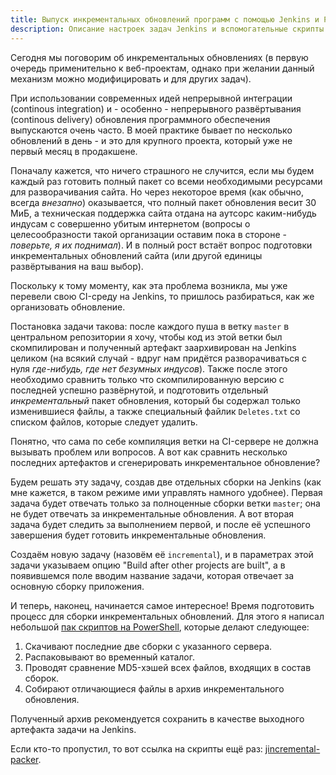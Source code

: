 ```yaml
---
title: Выпуск инкрементальных обновлений программ с помощью Jenkins и PowerShell
description: Описание настроек задач Jenkins и вспомогательные скрипты на PowerShell для сравнения версий артефактов и генерации инкрементальных архивов.
---
```


Сегодня мы поговорим об инкрементальных обновлениях (в первую очередь применительно к веб-проектам, однако при желании данный механизм можно модифицировать и для других задач).

При использовании современных идей непрерывной интеграции (continous integration) и - особенно - непрерывного развёртывания (continous delivery) обновления программного обеспечения выпускаются очень часто. В моей практике бывает по несколько обновлений в день - и это для крупного проекта, который уже не первый месяц в продакшене.

Поначалу кажется, что ничего страшного не случится, если мы будем каждый раз готовить полный пакет со всеми необходимыми ресурсами для разворачивания сайта. Но через некоторое время (как обычно, всегда _внезапно_) оказывается, что полный пакет обновления весит 30 МиБ, а техническая поддержка сайта отдана на аутсорс каким-нибудь индусам с совершенно убитым интернетом (вопросы о целесообразности такой организации оставим пока в стороне - _поверьте, я их поднимал_). И в полный рост встаёт вопрос подготовки инкрементальных обновлений сайта (или другой единицы развёртывания на ваш выбор).

Поскольку к тому моменту, как эта проблема возникла, мы уже перевели свою CI-среду на Jenkins, то пришлось разбираться, как же организовать обновление.

Постановка задачи такова: после каждого пуша в ветку `master` в центральном репозитории я хочу, чтобы код из этой ветки был скомпилирован и полученный артефакт заархивирован на Jenkins целиком (на всякий случай - вдруг нам придётся разворачиваться с нуля _где-нибудь, где нет безумных индусов_). Также после этого необходимо сравнить только что скомпилированную версию с последней успешно развёрнутой, и подготовить отдельный _инкрементальный_ пакет обновления, который бы содержал только изменившиеся файлы, а также специальный файлик `Deletes.txt` со списком файлов, которые следует удалить.

Понятно, что сама по себе компиляция ветки на CI-сервере не должна вызывать проблем или вопросов. А вот как сравнить несколько последних артефактов и сгенерировать инкрементальное обновление?

Будем решать эту задачу, создав две отдельных сборки на Jenkins (как мне кажется, в таком режиме ими управлять намного удобнее). Первая задача будет отвечать только за полноценные сборки ветки `master`; она не будет отвечать за инкрементальные обновления. А вот вторая задача будет следить за выполнением первой, и после её успешного завершения будет готовить инкрементальные обновления.

Создаём новую задачу (назовём её `incremental`), и в параметрах этой задачи указываем опцию "Build after other projects are built", а в появившемся поле вводим название задачи, которая отвечает за основную сборку приложения.

И теперь, наконец, начинается самое интересное! Время подготовить процесс для сборки инкрементальных обновлений. Для этого я написал небольшой [пак скриптов на PowerShell][jincremental-packer], которые делают следующее:

1. Скачивают последние две сборки с указанного сервера.
2. Распаковывают во временный каталог.
3. Проводят сравнение MD5-хэшей всех файлов, входящих в состав сборок.
4. Собирают отличающиеся файлы в архив инкрементального обновления.

Полученный архив рекомендуется сохранить в качестве выходного артефакта задачи на Jenkins.

Если кто-то пропустил, то вот ссылка на скрипты ещё раз: [jincremental-packer][].

[jincremental-packer]: https://github.com/ForNeVeR/jincremental-packer
